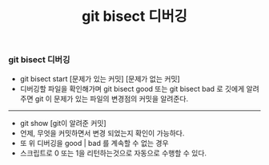 ﻿---title: git bisect 디버깅tags: git---### git bisect 디버깅- git bisect start [문제가 있는 커밋] [문제가 없는 커밋] - 디버깅할 파일을 확인해가며 git bisect good 또는 git bisect bad 로 깃에게 알려주면 git 이 문제가 있는 파일의 변경점의 커밋을 알려준다.<!--more-->---- git show [git이 알려준 커밋]- 언제, 무엇을 커밋하면서 변경 되었는지 확인이 가능하다.- 또 위 디버깅을 good | bad 를 계속할 수 없는 경우- 스크립트로 0 또는 1을 리턴하는것으로 자동으로 수행할 수 있다.
